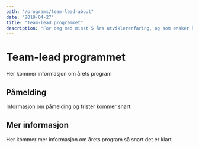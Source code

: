 ```yaml
---
path: "/programs/team-lead-about"
date: "2019-04-27"
title: "Team-lead programmet"
description: "For deg med minst 5 års utviklererfaring, og som ønsker å ta en faglig lederrolle, samt utvikle og følge opp et teknisk team."
---
```


# Team-lead programmet

Her kommer informasjon om årets program

## Påmelding

Informasjon om påmelding og frister kommer snart.

## Mer informasjon

Her kommer mer informasjon om årets program så snart det er klart.
